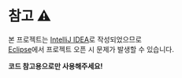 # 참고 ⚠
본 프로젝트는 [IntelliJ IDEA](https://www.jetbrains.com/ko-kr/idea/)로 작성되었으므로  
[Eclipse](https://www.eclipse.org/)에서 프로젝트 오픈 시 문제가 발생할 수 있습니다.  

**코드 참고용으로만 사용해주세요!**
